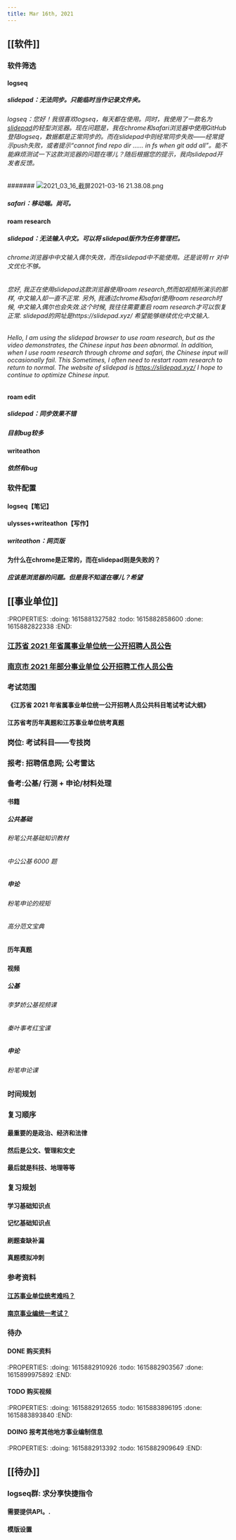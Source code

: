 ```yaml
---
title: Mar 16th, 2021
---
```


## [[软件]]
### 软件筛选
#### logseq
##### slidepad：无法同步。只能临时当作记录文件夹。
###### logseq：您好！我很喜欢logseq，每天都在使用。同时，我使用了一款名为 [slidepad](https://slidepad.app/)的轻型浏览器。现在问题是，我在chrome和safari浏览器中使用GitHub登陆logseq，数据都是正常同步的。而在slidepad中则经常同步失败——经常提示push失败，或者提示“cannot find repo dir …… in fs when git add all”。能不能麻烦测试一下这款浏览器的问题在哪儿？随后根据您的提示，我向slidepad开发者反馈。
####### ![2021_03_16_截屏2021-03-16 21.38.08.png](https://cdn.logseq.com/%2F93885275-2911-4413-ad42-50e105250c9ad4507ff6-f039-4ea1-a716-f5993495218e2021_03_16_%E6%88%AA%E5%B1%8F2021-03-16%2021.38.08.png?Expires=4769501921&Signature=TxzKMD8tKmTyiH6ADv21lIpjenzqx7RL-Oygh-jVn394CCWOmXt2deHNU3QB7l3bSaTFDv7JJAEgxJZK7U4uPEcCi-ZivnoxQP9lYRIyQWn9KvAZWozUmcqhoS-m9bV7HjjLPgC2FptPFnf4Z-ZJiConsSeW898VqocLl3XpzDbtcjKsZ31FrbdxscP-58nPp4ZkqshlNs4NBG4QdbVLGWZ6-7vDlszkNQYCM8R87vGDqPRR6Tw0tJO9AuEl0sh6TiJLyQeo-Q2ZIVTK6Y99s0h25OHagTAM0nB-tVOozCpmN8FldNqMdHZ4IePSSbU86VcWf58fk-V8DfHx-ublug__&Key-Pair-Id=APKAJE5CCD6X7MP6PTEA)
##### safari：移动端。尚可。
#### roam research
##### slidepad：无法输入中文。可以将 slidepad版作为任务管理栏。
###### chrome浏览器中中文输入偶尔失效，而在slidepad中不能使用。还是说明 rr 对中文优化不够。
###### 您好, 我正在使用slidepad这款浏览器使用roam research,然而如视频所演示的那样, 中文输入却一直不正常. 另外, 我通过chrome和safari使用roam research时候, 中文输入偶尔也会失效.这个时候, 我往往需要重启 roam research才可以恢复正常. slidepad的网址是https://slidepad.xyz/  希望能够继续优化中文输入.
###### Hello, I am using the slidepad browser to use roam research, but as the video demonstrates, the Chinese input has been abnormal. In addition, when I use roam research through chrome and safari, the Chinese input will occasionally fail. This Sometimes, I often need to restart roam research to return to normal. The website of slidepad is https://slidepad.xyz/ I hope to continue to optimize Chinese input.
#### roam edit
##### slidepad：同步效果不错
##### 目前bug较多
#### writeathon
##### 依然有bug
### 软件配置
#### logseq【笔记】
#### ulysses+writeathon【写作】
##### writeathon：网页版
#### 为什么在chrome是正常的，而在slidepad则是失败的？
##### 应该是浏览器的问题。但是我不知道在哪儿？希望
## [[事业单位]]
:PROPERTIES:
:doing: 1615881327582
:todo: 1615882858600
:done: 1615882822338
:END:
### [江苏省 2021 年省属事业单位统一公开招聘人员公告](http://jshrss.jiangsu.gov.cn/art/2021/3/4/art_81707_9686725.html)
### [南京市 2021 年部分事业单位 公开招聘工作人员公告](http://fcj.nanjing.gov.cn/dtxx/tzgg/202103/t20210309_2842656.html)
### 考试范围
#### 《江苏省 2021 年省属事业单位统一公开招聘人员公共科目笔试考试大纲》
#### 江苏省考历年真题和江苏事业单位统考真题
### 岗位: 考试科目——专技岗
### 报考: 招聘信息网; 公考雷达
### 备考:公基/ 行测 + 申论/材料处理
#### 书籍
##### 公共基础
###### 粉笔公共基础知识教材
###### 中公公基 6000 题
##### 申论
###### 粉笔申论的规矩
###### 高分范文宝典
#### 历年真题
#####
#### 视频
##### 公基
###### 李梦娇公基视频课
###### 秦叶事考红宝课
##### 申论
###### 粉笔申论课
### 时间规划
### 复习顺序
#### 最重要的是政治、经济和法律
#### 然后是公文、管理和文史
#### 最后就是科技、地理等等
### 复习规划
#### 学习基础知识点
#### 记忆基础知识点
#### 刷题查缺补漏
#### 真题模拟冲刺
### 参考资料
#### [江苏事业单位统考难吗？](https://zhuanlan.zhihu.com/p/105242336)
#### [南京事业编统一考试？](https://www.zhihu.com/question/57352659/answer/1770928912)
### 待办
#### DONE 购买资料
:PROPERTIES:
:doing: 1615882910926
:todo: 1615882903567
:done: 1615899975892
:END:
#### TODO 购买视频
:PROPERTIES:
:doing: 1615882912655
:todo: 1615883896195
:done: 1615883893840
:END:
#### DOING 报考其他地方事业编制信息
:PROPERTIES:
:doing: 1615882913392
:todo: 1615882909649
:END:
## [[待办]]
### logseq群: 求分享**快捷指令**
#### 需要提供API。.
#### 模版设置
